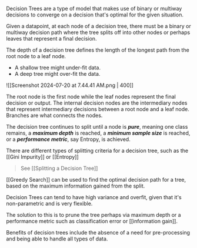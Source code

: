 Decision Trees are a type of model that makes use of binary or multiway decisions to converge on a decision that's optimal for the given situation.

Given a datapoint, at each node of a decision tree, there must be a binary or multiway decision path where the tree splits off into other nodes or perhaps leaves that represent a final decision.

The depth of a decision tree defines the length of the longest path from the root node to a leaf node.

- A shallow tree might under-fit data.
- A deep tree might over-fit the data.

![[Screenshot 2024-07-20 at 7.44.41 AM.png | 400]]

The root node is the first node while the leaf nodes represent the final decision or output. The internal decision nodes are the intermediary nodes that represent intermediary decisions between a root node and a leaf node. Branches are what connects the nodes.

The decision tree continues to split until a node is ***pure***, meaning one class remains, a ***maximum depth*** is reached, a ***minimum sample size*** is reached, or a ***performance metric***, say Entropy, is achieved.

There are different types of splitting criteria for a decision tree, such as the [[Gini Impurity]] or [[Entropy]]

> See [[Splitting a Decision Tree]]

[[Greedy Search]] can be used to find the optimal decision path for a tree, based on the maximum information gained from the split.

Decision Trees can tend to have high variance and overfit, given that it's non-parametric and is very flexible. 

The solution to this is to prune the tree perhaps via maximum depth or a performance metric such as classification error or [[information gain]].

Benefits of decision trees include the absence of a need for pre-processing and being able to handle all types of data.